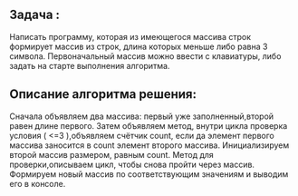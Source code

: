## Задача :

Написать программу, которая из имеющегося массива строк формирует массив из строк, длина которых меньше либо равна 3 символа. Первоначальный массив можно ввести с клавиатуры, либо задать на старте выполнения алгоритма. 

## Описание алгоритма решения:

Сначала объявляем два массива: первый уже заполненный,второй равен длине первого. Затем объявляем метод, внутри цикла проверка условия ( <=3 ),объявляем счётчик count, если да элемент первого массива заносится в count элемент второго массива. Инициализируем второй массив размером, равным count. Метод для проверки,описываем цикл, чтобы снова пройти через массив. Формируем новый массив по соответствующим значениям и выводим его в консоле.
